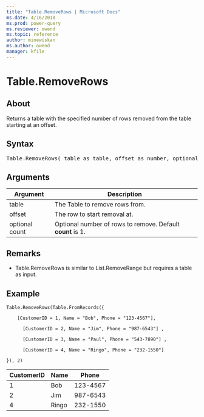 ```yaml
---
title: "Table.RemoveRows | Microsoft Docs"
ms.date: 4/16/2018
ms.prod: power-query
ms.reviewer: owend
ms.topic: reference
author: minewiskan
ms.author: owend
manager: kfile
---
```

# Table.RemoveRows

  
## About  
Returns a table with the specified number of rows removed from the table starting at an offset.  
## Syntax

<pre>
Table.RemoveRows( table as table, offset as number, optional count as nullable number) as table </pre> 
  
## Arguments  
  
|Argument|Description|  
|------------|---------------|  
|table|The Table to remove rows from.|  
|offset|The row to start removal at.|  
|optional count|Optional number of rows to remove. Default **count** is 1.|  
  
## <a name="__toc360789511"></a>Remarks  
  
-   Table.RemoveRows is similar to List.RemoveRange but requires a table as input.  
  
## Example  
  
```powerquery-m
Table.RemoveRows(Table.FromRecords({  
  
    [CustomerID = 1, Name = "Bob", Phone = "123-4567"],  
  
      [CustomerID = 2, Name = "Jim", Phone = "987-6543"] ,  
  
      [CustomerID = 3, Name = "Paul", Phone = "543-7890"] ,  
  
      [CustomerID = 4, Name = "Ringo", Phone = "232-1550"]  
  
}), 2)  
```  
  
|CustomerID|Name|Phone|  
|--------------|--------|---------|  
|1|Bob|123-4567|  
|2|Jim|987-6543|  
|4|Ringo|232-1550|  
  
